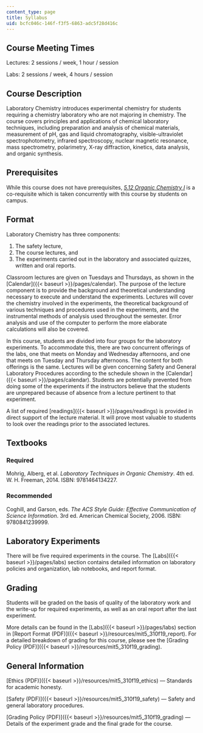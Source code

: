 ```yaml
---
content_type: page
title: Syllabus
uid: bcfc046c-146f-f3f5-6863-adc5f28d416c
---
```


Course Meeting Times
--------------------

Lectures: 2 sessions / week, 1 hour / session

Labs: 2 sessions / week, 4 hours / session

Course Description
------------------

Laboratory Chemistry introduces experimental chemistry for students requiring a chemistry laboratory who are not majoring in chemistry. The course covers principles and applications of chemical laboratory techniques, including preparation and analysis of chemical materials, measurement of pH, gas and liquid chromatography, visible-ultraviolet spectrophotometry, infrared spectroscopy, nuclear magnetic resonance, mass spectrometry, polarimetry, X-ray diffraction, kinetics, data analysis, and organic synthesis.

Prerequisites
-------------

While this course does not have prerequisites, [_5.12 Organic Chemistry I_](/courses/5-12-organic-chemistry-i-spring-2005) is a co-requisite which is taken concurrently with this course by students on campus.

Format
------

Laboratory Chemistry has three components:

1.  The safety lecture,
2.  The course lectures, and
3.  The experiments carried out in the laboratory and associated quizzes, written and oral reports.

Classroom lectures are given on Tuesdays and Thursdays, as shown in the [Calendar]({{< baseurl >}}/pages/calendar). The purpose of the lecture component is to provide the background and theoretical understanding necessary to execute and understand the experiments. Lectures will cover the chemistry involved in the experiments, the theoretical background of various techniques and procedures used in the experiments, and the instrumental methods of analysis used throughout the semester. Error analysis and use of the computer to perform the more elaborate calculations will also be covered.

In this course, students are divided into four groups for the laboratory experiments. To accommodate this, there are two concurrent offerings of the labs, one that meets on Monday and Wednesday afternoons, and one that meets on Tuesday and Thursday afternoons. The content for both offerings is the same. Lectures will be given concerning Safety and General Laboratory Procedures according to the schedule shown in the [Calendar]({{< baseurl >}}/pages/calendar). Students are potentially prevented from doing some of the experiments if the instructors believe that the students are unprepared because of absence from a lecture pertinent to that experiment.

A list of required [readings]({{< baseurl >}}/pages/readings) is provided in direct support of the lecture material. It will prove most valuable to students to look over the readings prior to the associated lectures.

Textbooks
---------

### Required

Mohrig, Alberg, et al. _Laboratory Techniques in Organic Chemistry_. 4th ed. W. H. Freeman, 2014. ISBN: 9781464134227.

### Recommended

Coghill, and Garson, eds. _The ACS Style Guide: Effective Communication of Science Information_. 3rd ed. American Chemical Society, 2006. ISBN: 9780841239999.

Laboratory Experiments
----------------------

There will be five required experiments in the course. The [Labs]({{< baseurl >}}/pages/labs) section contains detailed information on laboratory policies and organization, lab notebooks, and report format.

Grading
-------

Students will be graded on the basis of quality of the laboratory work and the write-up for required experiments, as well as an oral report after the last experiment.

More details can be found in the [Labs]({{< baseurl >}}/pages/labs) section in [Report Format (PDF)]({{< baseurl >}}/resources/mit5_310f19_report). For a detailed breakdown of grading for this course, please see the [Grading Policy (PDF)]({{< baseurl >}}/resources/mit5_310f19_grading).

General Information
-------------------

[Ethics (PDF)]({{< baseurl >}}/resources/mit5_310f19_ethics) — Standards for academic honesty.

[Safety (PDF)]({{< baseurl >}}/resources/mit5_310f19_safety) — Safety and general laboratory procedures.

[Grading Policy (PDF)]({{< baseurl >}}/resources/mit5_310f19_grading) — Details of the experiment grade and the final grade for the course.